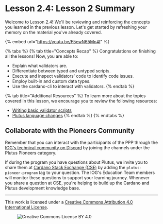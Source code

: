 # Lesson 2.4: Lesson 2 Summary

Welcome to Lesson 2.4! We'll be reviewing and reinforcing the concepts you learned in the previous lesson. Let's get started by refreshing your memory on the material you've already covered.

{% embed url="https://youtu.be/F5ewN65Mn4I" %}

{% tabs %}
{% tab title="Concepts Recap" %}
Congratulations on finishing all the lessons! Now, you are able to:

* Explain what validators are.
* Differentiate between typed and untyped scripts.
* Execute and inspect validators' code to identify code issues.
* Employ built-in and custom data types.
* Use the cardano-cli to interact with validators.
{% endtab %}

{% tab title="Additional Resources" %}
To learn more about the topics covered in this lesson, we encourage you to review the following resources:

* [Writing basic validator scripts](https://plutus.readthedocs.io/en/latest/tutorials/basic-validators.html)
* [Plutus language changes](https://plutus.readthedocs.io/en/latest/reference/cardano/language-changes.html)
{% endtab %}
{% endtabs %}

## Collaborate with the Pioneers Community

Remember that you can interact with the participants of the PPP through the [IOG's technical community on Discord](https://discord.gg/inputoutput) by joining the channels under the Plutus Pioneers category.

If during the program you have questions about Plutus, we invite you to share them at [Cardano Stack Exchange (CSE)](https://cardano.stackexchange.com/) by adding the `plutus-pioneer-program` tag to your question. The IOG's Education Team members will monitor these questions to support your learning journey. Whenever you share a question at CSE, you're helping to build up the Cardano and Plutus development knowledge base.

---

This work is licensed under a [Creative Commons Attribution 4.0 International License](http://creativecommons.org/licenses/by/4.0/).

<figure><img src="https://i.creativecommons.org/l/by/4.0/88x31.png" alt="Creative Commons License BY 4.0"></figure>